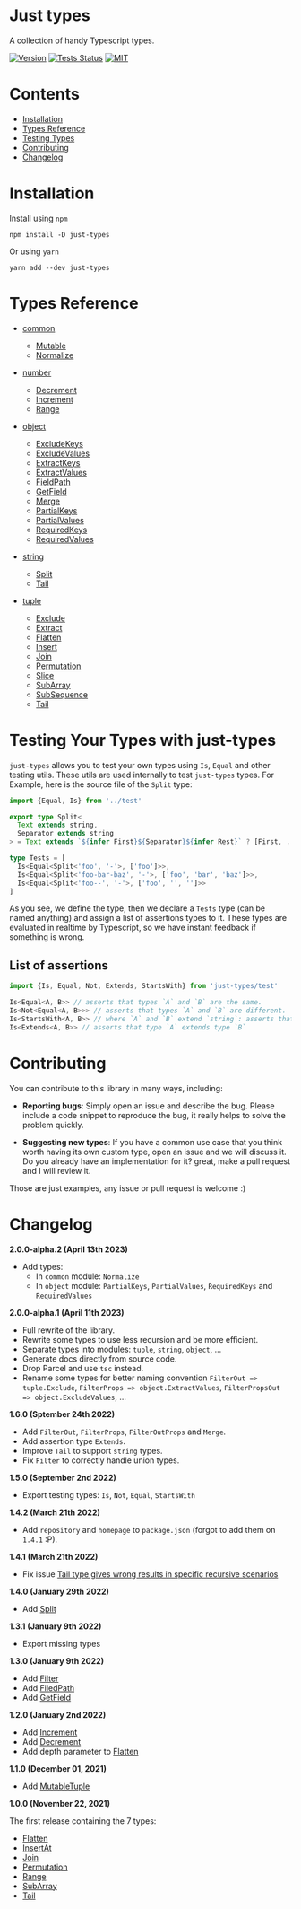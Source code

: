 # Just types

A collection of handy Typescript types.

[![Version](https://img.shields.io/npm/v/just-types?style=flat-square)](https://www.npmjs.com/package/just-types)
[![Tests Status](https://img.shields.io/github/actions/workflow/status/webneat/just-types/tests.yml?branch=main&style=flat-square)](https://github.com/webneat/just-types/actions?query=workflow:"Tests")
[![MIT](https://img.shields.io/npm/l/just-types?style=flat-square)](LICENSE)

# Contents

- [Installation](#installation)
- [Types Reference](#types-reference)
- [Testing Types](#testing-your-types-with-just-types)
- [Contributing](#contributing)
- [Changelog](#changelog)

# Installation

Install using `npm`

```
npm install -D just-types
```

Or using `yarn`

```
yarn add --dev just-types
```

# Types Reference

- [common](https://github.com/webNeat/just-types/blob/main/docs/common.md)
  - [Mutable](https://github.com/webNeat/just-types/blob/main/docs/common.md#mutable)
  - [Normalize](https://github.com/webNeat/just-types/blob/main/docs/common.md#normalize)

- [number](https://github.com/webNeat/just-types/blob/main/docs/number.md)
  - [Decrement](https://github.com/webNeat/just-types/blob/main/docs/number.md#decrement)
  - [Increment](https://github.com/webNeat/just-types/blob/main/docs/number.md#increment)
  - [Range](https://github.com/webNeat/just-types/blob/main/docs/number.md#range)

- [object](https://github.com/webNeat/just-types/blob/main/docs/object.md)
  - [ExcludeKeys](https://github.com/webNeat/just-types/blob/main/docs/object.md#excludekeys)
  - [ExcludeValues](https://github.com/webNeat/just-types/blob/main/docs/object.md#excludevalues)
  - [ExtractKeys](https://github.com/webNeat/just-types/blob/main/docs/object.md#extractkeys)
  - [ExtractValues](https://github.com/webNeat/just-types/blob/main/docs/object.md#extractvalues)
  - [FieldPath](https://github.com/webNeat/just-types/blob/main/docs/object.md#fieldpath)
  - [GetField](https://github.com/webNeat/just-types/blob/main/docs/object.md#getfield)
  - [Merge](https://github.com/webNeat/just-types/blob/main/docs/object.md#merge)
  - [PartialKeys](https://github.com/webNeat/just-types/blob/main/docs/object.md#partialkeys)
  - [PartialValues](https://github.com/webNeat/just-types/blob/main/docs/object.md#partialvalues)
  - [RequiredKeys](https://github.com/webNeat/just-types/blob/main/docs/object.md#requiredkeys)
  - [RequiredValues](https://github.com/webNeat/just-types/blob/main/docs/object.md#requiredvalues)

- [string](https://github.com/webNeat/just-types/blob/main/docs/string.md)
  - [Split](https://github.com/webNeat/just-types/blob/main/docs/string.md#split)
  - [Tail](https://github.com/webNeat/just-types/blob/main/docs/string.md#tail)

- [tuple](https://github.com/webNeat/just-types/blob/main/docs/tuple.md)
  - [Exclude](https://github.com/webNeat/just-types/blob/main/docs/tuple.md#exclude)
  - [Extract](https://github.com/webNeat/just-types/blob/main/docs/tuple.md#extract)
  - [Flatten](https://github.com/webNeat/just-types/blob/main/docs/tuple.md#flatten)
  - [Insert](https://github.com/webNeat/just-types/blob/main/docs/tuple.md#insert)
  - [Join](https://github.com/webNeat/just-types/blob/main/docs/tuple.md#join)
  - [Permutation](https://github.com/webNeat/just-types/blob/main/docs/tuple.md#permutation)
  - [Slice](https://github.com/webNeat/just-types/blob/main/docs/tuple.md#slice)
  - [SubArray](https://github.com/webNeat/just-types/blob/main/docs/tuple.md#subarray)
  - [SubSequence](https://github.com/webNeat/just-types/blob/main/docs/tuple.md#subsequence)
  - [Tail](https://github.com/webNeat/just-types/blob/main/docs/tuple.md#tail)

# Testing Your Types with just-types

`just-types` allows you to test your own types using `Is`, `Equal` and other testing utils. These utils are used internally to test `just-types` types. For Example, here is the source file of the `Split` type:

```ts
import {Equal, Is} from '../test'

export type Split<
  Text extends string,
  Separator extends string
> = Text extends `${infer First}${Separator}${infer Rest}` ? [First, ...Split<Rest, Separator>] : [Text]

type Tests = [
  Is<Equal<Split<'foo', '-'>, ['foo']>>,
  Is<Equal<Split<'foo-bar-baz', '-'>, ['foo', 'bar', 'baz']>>,
  Is<Equal<Split<'foo--', '-'>, ['foo', '', '']>>
]
```

As you see, we define the type, then we declare a `Tests` type (can be named anything) and assign a list of assertions types to it. These types are evaluated in realtime by Typescript, so we have instant feedback if something is wrong.

## List of assertions

```ts
import {Is, Equal, Not, Extends, StartsWith} from 'just-types/test'

Is<Equal<A, B>> // asserts that types `A` and `B` are the same.
Is<Not<Equal<A, B>>> // asserts that types `A` and `B` are different.
Is<StartsWith<A, B>> // where `A` and `B` extend `string`: asserts that all elements of `A` start with with an element of `B`.
Is<Extends<A, B>> // asserts that type `A` extends type `B`
```

# Contributing

You can contribute to this library in many ways, including:

- **Reporting bugs**: Simply open an issue and describe the bug. Please include a code snippet to reproduce the bug, it really helps to solve the problem quickly.

- **Suggesting new types**: If you have a common use case that you think worth having its own custom type, open an issue and we will discuss it. Do you already have an implementation for it? great, make a pull request and I will review it.

Those are just examples, any issue or pull request is welcome :)

# Changelog

**2.0.0-alpha.2 (April 13th 2023)**

- Add types:
  - In `common` module: `Normalize`
  - In `object` module: `PartialKeys`, `PartialValues`, `RequiredKeys` and `RequiredValues`

**2.0.0-alpha.1 (April 11th 2023)**

- Full rewrite of the library.
- Rewrite some types to use less recursion and be more efficient.
- Separate types into modules: `tuple`, `string`, `object`, ...
- Generate docs directly from source code.
- Drop Parcel and use `tsc` instead.
- Rename some types for better naming convention `FilterOut => tuple.Exclude`, `FilterProps => object.ExtractValues`, `FilterPropsOut => object.ExcludeValues`, ...

**1.6.0 (Sptember 24th 2022)**

- Add `FilterOut`, `FilterProps`, `FilterOutProps` and `Merge`.
- Add assertion type `Extends`.
- Improve `Tail` to support `string` types.
- Fix `Filter` to correctly handle union types.

**1.5.0 (September 2nd 2022)**

- Export testing types: `Is`, `Not`, `Equal`, `StartsWith` 

**1.4.2 (March 21th 2022)**

- Add `repository` and `homepage` to `package.json` (forgot to add them on `1.4.1` :P).

**1.4.1 (March 21th 2022)**

- Fix issue [Tail type gives wrong results in specific recursive scenarios](https://github.com/webNeat/just-types/issues/1)

**1.4.0 (January 29th 2022)**

- Add [Split](#split)

**1.3.1 (January 9th 2022)**

- Export missing types

**1.3.0 (January 9th 2022)**

- Add [Filter](#filter)
- Add [FiledPath](#fieldpath)
- Add [GetField](#getfield)

**1.2.0 (January 2nd 2022)**

- Add [Increment](#increment)
- Add [Decrement](#decrement)
- Add depth parameter to [Flatten](#flatten)

**1.1.0 (December 01, 2021)**

- Add [MutableTuple](#mutabletuple)

**1.0.0 (November 22, 2021)**

The first release containing the 7 types:
  - [Flatten](#flatten)
  - [InsertAt](#insertat)
  - [Join](#join)
  - [Permutation](#permutation)
  - [Range](#range)
  - [SubArray](#subarray)
  - [Tail](#tail)
